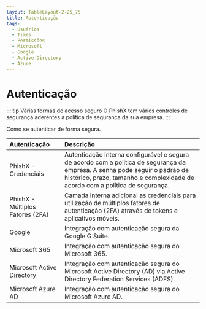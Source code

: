 ```yaml
---
layout: TableLayout-2-25_75
title: Autenticação
tags:
  - Usuários
  - Times
  - Permissões
  - Microsoft
  - Google
  - Active Directory
  - Azure
---
```

# Autenticação

::: tip Várias formas de acesso seguro
O PhishX tem vários controles de segurança aderentes à política de segurança da sua empresa.
:::

Como se autenticar de forma segura.

| Autenticação | Descrição |
| :--- | :--- |
| PhishX - Credenciais | Autenticação interna configurável e segura de acordo com a política de segurança da empresa. A senha pode seguir o padrão de histórico, prazo, tamanho e complexidade de acordo com a política de segurança. |
| PhishX - Múltiplos Fatores (2FA) | Camada interna adicional as credenciais para utilização de múltiplos fatores de autenticação (2FA) através de tokens e aplicativos móveis. |
| Google | Integração com autenticação segura da Google G Suite. |
| Microsoft 365 | Integração com autenticação segura do Microsoft 365. |
| Microsoft Active Directory | Integração com autenticação segura do Microsoft Active Directory (AD) via Active Directory Federation Services (ADFS). |
| Microsoft Azure AD | Integração com autenticação segura do Microsoft Azure AD. |
